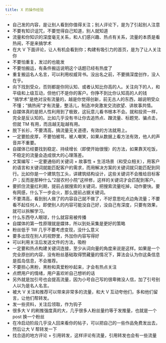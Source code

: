 ```yaml
---
title: X 的操作经验
---
```


- 自己发的内容，是让别人看到你值得关注；别人评论下，是为了引起别人注意
- 不要有知识诅咒，不要觉得自己知道，别人就知道
- 流量和你知识的深度毫无关系，和人们感兴趣、热点有关系，流量的本质是看热闹，不是来搞学术
- 在大 V 下面评论，让人有机会看到你；构建有吸引力的首页，是为了让人关注你
- 不要怕重复，发过的也能发
- 不要怕搬运，有条件搬运说明这个话题已经有热度了
- 重复搬运名人名言，可以利用权威背书。没出名之前，不要搞深度创作，没人在乎。
- 向下找到受众，否则都是你同认知、或者认知比你高的人。关注向下的人，和平级和上级互动，但他们不是你的客户。你挣不到比你认知高的人的钱
- “搞学术”是绝对没有流量的，越是你觉得创新，前无古人的东西，越说明受众不懂；“搞热闹”才有流量，整活儿，制造冲突激发交流欲望、讲故事共情。
- 自媒体真的是把人性利用到了极致，这玩意儿看书根本不会。就和投资一样，完全是反认知的。比如几乎没有书让你去追热点、蹭流量、标题党、骗点击，但就 TM 有用，而且越无耻越有用。
- 脱下长衫，不要清高，搞流量无关道德，有效的方法就用上。
- 一定要脸皮厚，不要怕被骂，被人嘲笑，如果从数据上看方法有效，他人的声音并不重要。
- 自媒体已经要找到稳定、持续增长（即使开始很慢）的方法，如果靠天吃饭，不稳定的流量会造成很大的心理落差。
- 文案编写：一定要通俗的关键词 + 故事性 + 生活场景（和受众相关），用客户的语言和关键词就能匹配客户的需求，而用解决方案的关键词就只能匹配到同行。比如你是一个建筑包工头，讲建筑结构设计，这些关键词不会推给目标客户；反而是那种什么“2层农村小院”这样修，这样的关键词才会匹配到客户。
- 要抓住流量红利期，提前占据搜索的关键词，把搜索流量吃掉，动作要快。要有网感，什么下一步会火，那么提前占据关键词。
- 不要清高，看到别人做了的内容自己就不做了，不好意思吃点边角流量；不要看不起任何人，即使别人的内容可能没自己好，没自己有深度，只要有效果，就可以拆解学习。
- 什么东西夺人眼球，什么就容易被传播
- 自媒体的第一性原理就是媒体，所以到处采集是更好的策略
- 粉丝低于 1W 几乎不要考虑变现，没什么意义
- 要多出现在别人的视野里，外加你内容写得好
- 可以利用关注后发送文件的方法，吸粉
- 一定要和热点构建关键词连接，至少从词向量的角度来说是这样。如果是一个完全原创的内容，没有粉丝基础取得赞藏量的情况下，算法会认为你这条信息是孤岛信息，不会推荐。
- 不要担心黑粉，黑粉和真爱粉吵起来，才会有热点关注
- 点燃用户的情绪，用户喜欢听自己想听的话
- 另外就是加引号也会提高流量，因为小号自己写的很卑微没人信，加了引号别人以为是名人名言。
- 被大 V 关注和推荐可以带来非常多的流量，和大 V 互动夸他们，多和他们留言，让他们帮转发。
- 发一些资料，关注后领取，作为钩子
- 很多大 V 的刷推强度真的大，几乎很多人粉丝量约等于发推量，也就是一个 post 换一个粉丝
- 在冷启动阶段几乎没人回来看你的帖子，可以把自己的一些作品免费发出去，然后让大 V 帮转发一下
- 找合适的地方评论 + 引用转发，这样评论有流量，引用转发也会有一些流量